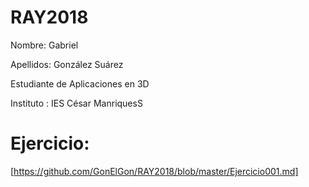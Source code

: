 # RAY2018
 Nombre: Gabriel

 Apellidos: González Suárez

 Estudiante de Aplicaciones en 3D

 Instituto : IES César ManriquesS
 
Ejercicio: 
=============
[https://github.com/GonElGon/RAY2018/blob/master/Ejercicio001.md]
